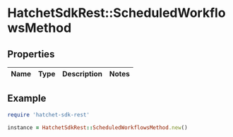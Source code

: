 # HatchetSdkRest::ScheduledWorkflowsMethod

## Properties

| Name | Type | Description | Notes |
| ---- | ---- | ----------- | ----- |

## Example

```ruby
require 'hatchet-sdk-rest'

instance = HatchetSdkRest::ScheduledWorkflowsMethod.new()
```

